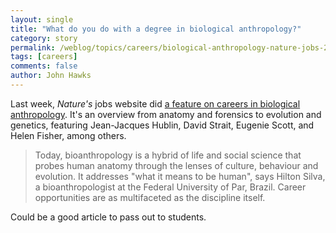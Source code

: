 ```yaml
---
layout: single 
title: "What do you do with a degree in biological anthropology?" 
category: story
permalink: /weblog/topics/careers/biological-anthropology-nature-jobs-2009.html
tags: [careers] 
comments: false 
author: John Hawks 
---
```


Last week, <i>Nature's</i> jobs website did <a href="http://www.nature.com/naturejobs/2009/090212/full/nj7231-922a.html">a feature on careers in biological anthropology</a>. It's an overview from anatomy and forensics to evolution and genetics, featuring Jean-Jacques Hublin, David Strait, Eugenie Scott, and Helen Fisher, among others. 

<blockquote>Today, bioanthropology is a hybrid of life and social science that probes human anatomy through the lenses of culture, behaviour and evolution. It addresses "what it means to be human", says Hilton Silva, a bioanthropologist at the Federal University of Par, Brazil. Career opportunities are as multifaceted as the discipline itself.</blockquote>

Could be a good article to pass out to students. 

